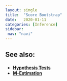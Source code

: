 ```yaml
---
layout: single
title:  "Score Bootstrap"
date:   2020-01-11
categories: [Inference]
sidebar: 
 nav: "navi"
---
```


<object data="/assets/statistics/Score Bootstrap.pdf" type="application/pdf" width="100%" height="100%">
</object>

<h2> See also: </h2>
<h4>
	<ul>
		<li><a href="hypothesis-tests"> Hypothesis Tests </a></li>
		<li><a href="m-estimation"> M-Estimation </a></li>
	</ul>
</h4>